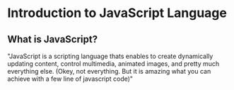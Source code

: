 # Introduction to JavaScript Language

## What is JavaScript?
"JavaScript is a scripting language thats enables to create dynamically updating content, control multimedia, animated images, and pretty much everything else. (Okey, not everything. But it is amazing what you can achieve with a few line of javascript code)"
